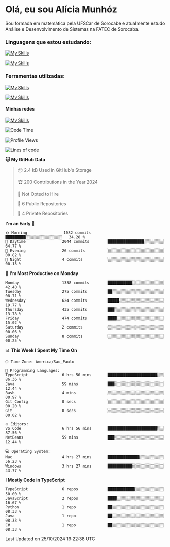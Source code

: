 # Olá, eu sou Alícia Munhóz

<p>Sou formada em matemática pela UFSCar de Sorocabe e atualmente estudo Análise e Desenvolvimento de Sistemas na FATEC de Sorocaba.</p>

### Linguagens que estou estudando:

[![My Skills](https://skillicons.dev/icons?i=js,ts,html,css)](https://skillicons.dev)


[![My Skills](https://skillicons.dev/icons?i=nodejs,java,py,latex)](https://skillicons.dev)

### Ferramentas utilizadas:

[![My Skills](https://skillicons.dev/icons?i=vscode,discord,figma,git)](https://skillicons.dev)

[![My Skills](https://skillicons.dev/icons?i=github,gmail,mongodb,sublime)](https://skillicons.dev)

#### Minhas redes
[![My Skills](https://skillicons.dev/icons?i=linkedin)](https://www.linkedin.com/in/aliciamunhozfrancodecamargo/)

<!--START_SECTION:waka-->
![Code Time](http://img.shields.io/badge/Code%20Time-130%20hrs%2010%20mins-blue)

![Profile Views](http://img.shields.io/badge/Profile%20Views-6-blue)

![Lines of code](https://img.shields.io/badge/From%20Hello%20World%20I%27ve%20Written-4.4%20million%20lines%20of%20code-blue)

**🐱 My GitHub Data** 

> 📦 2.4 kB Used in GitHub's Storage 
 > 
> 🏆 200 Contributions in the Year 2024
 > 
> 🚫 Not Opted to Hire
 > 
> 📜 6 Public Repositories 
 > 
> 🔑 4 Private Repositories 
 > 
**I'm an Early 🐤** 

```text
🌞 Morning                1082 commits        █████████░░░░░░░░░░░░░░░░   34.28 % 
🌆 Daytime                2044 commits        ████████████████░░░░░░░░░   64.77 % 
🌃 Evening                26 commits          ░░░░░░░░░░░░░░░░░░░░░░░░░   00.82 % 
🌙 Night                  4 commits           ░░░░░░░░░░░░░░░░░░░░░░░░░   00.13 % 
```
📅 **I'm Most Productive on Monday** 

```text
Monday                   1338 commits        ███████████░░░░░░░░░░░░░░   42.40 % 
Tuesday                  275 commits         ██░░░░░░░░░░░░░░░░░░░░░░░   08.71 % 
Wednesday                624 commits         █████░░░░░░░░░░░░░░░░░░░░   19.77 % 
Thursday                 435 commits         ███░░░░░░░░░░░░░░░░░░░░░░   13.78 % 
Friday                   474 commits         ████░░░░░░░░░░░░░░░░░░░░░   15.02 % 
Saturday                 2 commits           ░░░░░░░░░░░░░░░░░░░░░░░░░   00.06 % 
Sunday                   8 commits           ░░░░░░░░░░░░░░░░░░░░░░░░░   00.25 % 
```


📊 **This Week I Spent My Time On** 

```text
🕑︎ Time Zone: America/Sao_Paulo

💬 Programming Languages: 
TypeScript               6 hrs 50 mins       ██████████████████████░░░   86.36 % 
Java                     59 mins             ███░░░░░░░░░░░░░░░░░░░░░░   12.44 % 
Bash                     4 mins              ░░░░░░░░░░░░░░░░░░░░░░░░░   00.97 % 
Git Config               0 secs              ░░░░░░░░░░░░░░░░░░░░░░░░░   00.20 % 
Git                      0 secs              ░░░░░░░░░░░░░░░░░░░░░░░░░   00.02 % 

🔥 Editors: 
VS Code                  6 hrs 56 mins       ██████████████████████░░░   87.56 % 
NetBeans                 59 mins             ███░░░░░░░░░░░░░░░░░░░░░░   12.44 % 

💻 Operating System: 
Mac                      4 hrs 27 mins       ██████████████░░░░░░░░░░░   56.23 % 
Windows                  3 hrs 27 mins       ███████████░░░░░░░░░░░░░░   43.77 % 
```

**I Mostly Code in TypeScript** 

```text
TypeScript               6 repos             ████████████░░░░░░░░░░░░░   50.00 % 
JavaScript               2 repos             ████░░░░░░░░░░░░░░░░░░░░░   16.67 % 
Python                   1 repo              ██░░░░░░░░░░░░░░░░░░░░░░░   08.33 % 
Java                     1 repo              ██░░░░░░░░░░░░░░░░░░░░░░░   08.33 % 
C#                       1 repo              ██░░░░░░░░░░░░░░░░░░░░░░░   08.33 % 
```




 Last Updated on 25/10/2024 19:22:38 UTC
<!--END_SECTION:waka-->
